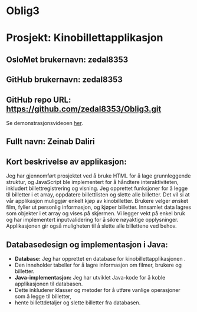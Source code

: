 # Oblig3
# Prosjekt: Kinobillettapplikasjon

## OsloMet brukernavn: zedal8353
## GitHub brukernavn: zedal8353
## GitHub repo URL: https://github.com/zedal8353/Oblig3.git
Se demonstrasjonsvideoen [her](https://youtu.be/KjmThCN1mk8).
## Fullt navn: Zeinab Daliri


## Kort beskrivelse av applikasjon:
Jeg har gjennomført prosjektet ved å bruke HTML for å lage grunnleggende struktur, 
og JavaScript ble implementert for å håndtere interaktiviteten,
inkludert billettregistrering og visning. 
Jeg opprettet funksjoner for å legge til billetter i et array,
oppdatere billettlisten og slette alle billetter.
Det vil si at vår applikasjon muliggjør enkelt kjøp av kinobilletter. 
Brukere velger ønsket film, fyller ut personlig informasjon, 
og kjøper billetter.
Innsamlet data lagres som objekter i et array og vises på skjermen. 
Vi legger vekt på enkel bruk og har implementert inputvalidering for å sikre nøyaktige opplysninger.
Applikasjonen gir også muligheten til å slette alle billettene ved behov.

## Databasedesign og implementasjon i Java:
- **Database:** Jeg har opprettet en database for kinobillettapplikasjonen .
- Den inneholder tabeller for å lagre informasjon om filmer, brukere og billetter.
- **Java-implementasjon:** Jeg har utviklet Java-kode for å koble applikasjonen til databasen.
- Dette inkluderer klasser og metoder for å utføre vanlige operasjoner som å legge til billetter,
- hente billettdetaljer og slette billetter fra databasen.
